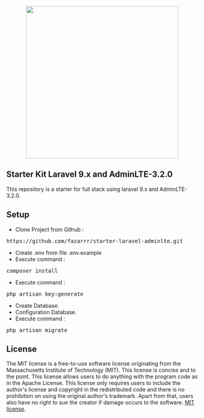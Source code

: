 <p  align="center"><a  href="https://laravel.com"  target="_blank"><img  src="https://raw.githubusercontent.com/laravel/art/master/logo-lockup/5%20SVG/2%20CMYK/1%20Full%20Color/laravel-logolockup-cmyk-red.svg"  width="400"></a></p>
  
## Starter Kit Laravel 9.x  and AdminLTE-3.2.0
This repository is a starter for full stack using laravel 9.x and AdminLTE-3.2.0.

## Setup

<ul dir="auto"> <li>Clone Project from Github :</li>  </ul>  <div class="highlight highlight-source-shell notranslate position-relative overflow-auto" dir="auto" data-snippet-clipboard-copy-content="https://github.com/IDrumahdev/Starter-Kit-Laravel-9.git"><pre>https://github.com/fazarrr/starter-laravel-adminlte.git</pre></div>  <ul dir="auto">  <li>Create .env from file .env.example</li>  <li>Execute command :</li>  </ul>  <div class="highlight highlight-source-shell notranslate position-relative overflow-auto" dir="auto" data-snippet-clipboard-copy-content="composer install"><pre>composer install</pre></div>  <ul dir="auto">  <li>Execute command :</li>  </ul>  <div class="highlight highlight-source-shell notranslate position-relative overflow-auto" dir="auto" data-snippet-clipboard-copy-content="php artisan key:generate"><pre>php artisan key:generate</pre></div>  <ul dir="auto">  <li>Create Database.</li>  <li>Configuration Database.</li>  <li>Execute command :</li>  </ul>  <div class="highlight highlight-source-shell notranslate position-relative overflow-auto" dir="auto" data-snippet-clipboard-copy-content="php artisan migrate"><pre>php artisan migrate</pre></div>

## License

<p dir="auto">The MIT license is a free-to-use software license originating from the Massachusetts Institute of Technology (MIT). This license is concise and to the point. This license allows users to do anything with the program code as in the Apache License. This license only requires users to include the author's license and copyright in the redistributed code and there is no prohibition on using the original author's trademark. Apart from that, users also have no right to sue the creator if damage occurs to the software. <a href="https://opensource.org/licenses/MIT" rel="nofollow">MIT license</a>.</p>

